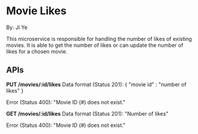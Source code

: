 #  Movie Likes

By: Ji Ye

This microservice is responsible for handling the number of likes of existing movies. It is able to get the number of likes or can update the number of likes for a chosen movie.
## APIs
**PUT /movies/:id/likes**
Data format (Status 201):
{
	"movie id" : "number of likes"
}

Error (Status 400):
"Movie ID (#) does not exist."

**GET /movies/:id/likes**
Data format (Status 201):
"Number of likes"

Error  (Status 400):
"Movie ID (#) does not exist."